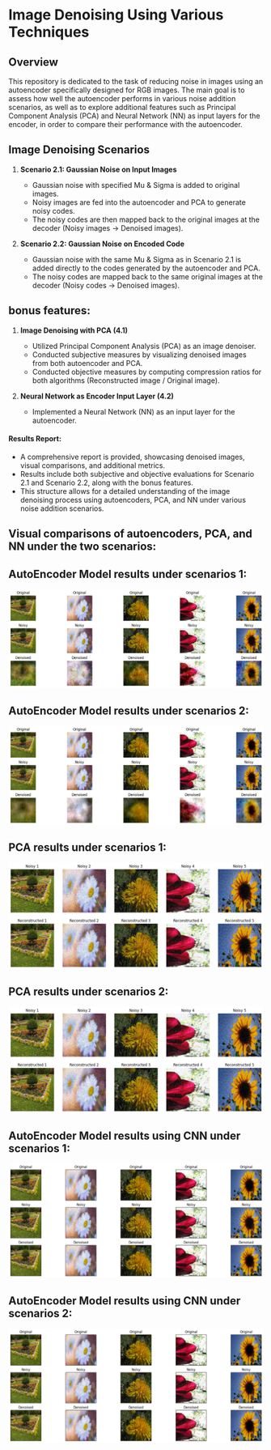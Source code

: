 # Image Denoising Using Various Techniques
## Overview
This repository is dedicated to the task of reducing noise in images using an autoencoder specifically designed for RGB images. The main goal is to assess how well the autoencoder performs in various noise addition scenarios, as well as to explore additional features such as Principal Component Analysis (PCA) and Neural Network (NN) as input layers for the encoder, in order to compare their performance with the autoencoder.

## Image Denoising Scenarios
1. **Scenario 2.1: Gaussian Noise on Input Images**
   - Gaussian noise with specified Mu & Sigma is added to original images.
   - Noisy images are fed into the autoencoder and PCA to generate noisy codes.
   - The noisy codes are then mapped back to the original images at the decoder (Noisy images -> Denoised images).

2. **Scenario 2.2: Gaussian Noise on Encoded Code**
   - Gaussian noise with the same Mu & Sigma as in Scenario 2.1 is added directly to the codes generated by the autoencoder and PCA.
   - The noisy codes are mapped back to the same original images at the decoder (Noisy codes -> Denoised images).

## bonus features:

1. **Image Denoising with PCA (4.1)**
   - Utilized Principal Component Analysis (PCA) as an image denoiser.
   - Conducted subjective measures by visualizing denoised images from both autoencoder and PCA.
   - Conducted objective measures by computing compression ratios for both algorithms (Reconstructed image / Original image).

2. **Neural Network as Encoder Input Layer (4.2)**
   - Implemented a Neural Network (NN) as an input layer for the autoencoder.

#### Results Report:

- A comprehensive report is provided, showcasing denoised images, visual comparisons, and additional metrics.
- Results include both subjective and objective evaluations for Scenario 2.1 and Scenario 2.2, along with the bonus features.
- This structure allows for a detailed understanding of the image denoising process using autoencoders, PCA, and NN under various noise addition scenarios.

## Visual comparisons of autoencoders, PCA, and NN under the two scenarios:
## AutoEncoder Model results under scenarios 1:
![alt text](images/image1.png)

## AutoEncoder Model results under scenarios 2:
![alt text](images/image2.png)

## PCA results under scenarios 1:
![alt text](images/image3.png)

## PCA results under scenarios 2:
![alt text](images/image4.png)

## AutoEncoder Model results using CNN under scenarios 1:
![alt text](images/image5.png)

## AutoEncoder Model results using CNN under scenarios 2:
![alt text](images/image6.png)
